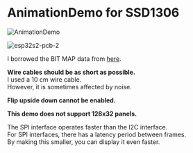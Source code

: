 # AnimationDemo for SSD1306

![AnimationDemo](https://user-images.githubusercontent.com/6020549/165405896-e37ff7f1-f118-4090-95e9-6f940989c6a4.JPG)

![esp32s2-pcb-2](https://github.com/nopnop2002/esp-idf-ssd1306/assets/6020549/546f0fe8-c565-4b58-8edf-6f9a644f0f5f)

I borrowed the BIT MAP data from [here](https://www.mischianti.org/2021/07/14/ssd1306-oled-display-draw-images-splash-and-animations-2/).   

__Wire cables should be as short as possible.__   
I used a 10 cm wire cable.   
However, it is sometimes affected by noise.   

__Flip upside down cannot be enabled.__   

__This demo does not support 128x32 panels.__   

The SPI interface operates faster than the I2C interface.   
For SPI interfaces, there has a latency period between frames.   
By making this smaller, you can display it even faster.   

